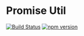 # Promise Util

[![Build Status](https://travis-ci.org/sjohnsonaz/cascade-promise-util.svg?branch=master)](https://travis-ci.org/sjohnsonaz/cascade-promise-util) [![npm version](https://badge.fury.io/js/%40cascade%2Fpromise-util.svg)](https://badge.fury.io/js/%40cascade%2Fpromise-util)
